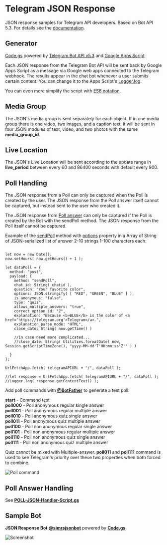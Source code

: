 # Telegram JSON Response

JSON response samples for Telegram API developers. Based on Bot API 5.3. For details see the [documentation](https://core.telegram.org/bots/api).

## Generator

[Code.gs](https://github.com/silikidi/Telegram-JSON-Response/blob/main/Code.gs) powered by [Telegram Bot API v5.3](https://core.telegram.org/bots/api) and [Google Apps Script](https://developers.google.com/apps-script).

Each JSON response from the Telegram Bot API will be sent back by Google Apps Script as a message via Google web apps connected to the Telegram webhook. The results appear in the chat bot whenever a user submits certain content. You can change it to the Apps Script's [Logger.log](https://developers.google.com/apps-script/reference/base/logger).

You can even more simplify the script with [ES6 notation](https://scotch.io/bar-talk/five-things-you-can-use-in-es6-today).

## Media Group

The JSON's media group is sent separately for each object. If in one media group there is one video, two images, and a caption text, it will be sent in four JSON modules of text, video, and two photos with the same **media_group_id**.

## Live Location

The JSON's Live Location will be sent according to the update range in **live_period** between every 60 and 86400 seconds with default every 900.

## Poll Handling

The JSON response from a Poll can only be captured when the Poll is created by the user. The JSON response from the Poll answer itself cannot be captured, but instead sent to the user who created it.

The JSON response from [Poll answer](https://core.telegram.org/bots/api#pollanswer) can only be captured if the Poll is created by the Bot with the sendPoll method. The JSON response from the Poll itself cannot be captured.

Example of the [sendPoll](https://core.telegram.org/bots/api#sendpoll) method with [options](https://core.telegram.org/bots/api#polloption) property in a Array of String of JSON-serialized list of answer 2-10 strings 1-100 characters each:

```

let now = new Date();
now.setHours( now.getHours() + 1 );

let dataPoll = {
  method: "post",
  payload: {
    method: "sendPoll",
    chat_id: String( chatid ),
    question: "Your favorite color",
    options: JSON.stringify( [ "RED", "GREEN", "BLUE" ] ),
    is_anonymous: "false",
    type: "quiz",
    allows_multiple_answers: "true",
    correct_option_id: "2",
    explanation: "Because <b>BLUE</b> is the color of <a href='https://telegram.org'>Telegram</a>.",
    explanation_parse_mode: "HTML",
    close_date: String( now.getTime() )
    
    //in case need more complicated...
    //close_date: String( Utilities.formatDate( now, Session.getScriptTimeZone(), "yyyy-MM-dd'T'HH:mm:ss'Z'" ) )
    
  }
};

UrlFetchApp.fetch( telegramAPIURL + "/", dataPoll );

//let response = UrlFetchApp.fetch( telegramAPIURL + "/", dataPoll );
//Logger.log( response.getContentText() );

```

Add poll commands with [**@BotFather**](https://t.me/BotFather) to generate a test poll:

**start** - Command test  
**poll000** - Poll anonymous regular single answer  
**poll001** - Poll anonymous regular multiple answer  
**poll010** - Poll anonymous quiz single answer  
**poll011** - Poll anonymous quiz multiple answer  
**poll100** - Poll non anonymous regular single answer  
**poll101** - Poll non anonymous regular multiple answer  
**poll110** - Poll non anonymous quiz single answer  
**poll111** - Poll non anonymous quiz multiple answer

Quiz cannot be mixed with Multiple-answer. **poll011** and **poll111** command is used to see Telegram's priority over these two properties when both forced to combine.

![Poll command](https://blogger.googleusercontent.com/img/a/AVvXsEgeT29j3y02DQOr446_iNlt3mz2v7uxINno9A_gcugluLeWfQ5lVPaDnxVNWkVrPJoVmA23RS9c8UR7Dy5uufqKN1zsywFmPf-XiTXefu4ec1iCaOD6-7Rs33uc5qLOjMSUigil2ArTExPk5gcUrgEGwelGghbIY0WqZDr5Xq1Xx6BhifrwJM5ZIDv-EQ=s0)

## Poll Answer Handling

See [**POLL-JSON-Handler-Script.gs**](https://github.com/silikidi/Telegram-JSON-Response/blob/main/POLL-JSON-Handler-Script.gs)

## Sample Bot

**JSON Response Bot** [**@simrsjsonbot**](https://t.me/simrsjsonbot) powered by [**Code.gs**](https://github.com/silikidi/Telegram-JSON-Response/blob/main/Code.gs)

![Screenshot](https://blogger.googleusercontent.com/img/a/AVvXsEjqR5r9uI5VdozdnIqz6HaYPRBkWQFBkpTyfXmAWQ-ptDbFliRBZF66Wt7FIz6IkfPSois7pxC7rYJSLGTEMYAwSPDwyx7TnxupHGgYw_fQV6vJTI8NLkPpw0oMu0NkCZhlQmcQh3WWORgIFxfg39kf7F0MXivGtvsdST1wl1OrfToSIiZoqhou7tZatQ=s0)
